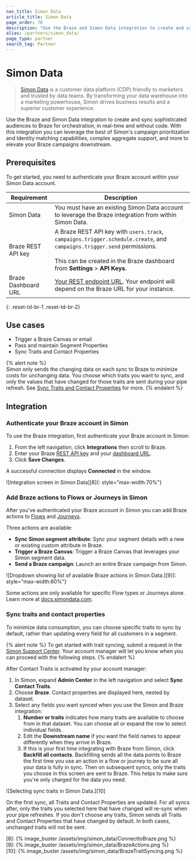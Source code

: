 ```yaml
---
nav_title: Simon Data
article_title: Simon Data
page_order: 70
description: "Use the Braze and Simon Data integration to create and sync sophisticated audiences to Braze for orchestration, in real-time and without code."
alias: /partners/simon_data/
page_type: partner
search_tag: Partner
---
```


# Simon Data

> [Simon Data][1] is a customer data platform (CDP) friendly to marketers and trusted by data teams. By transforming your data warehouse into a marketing powerhouse, Simon drives business results and a superior customer experience.

Use the Braze and Simon Data integration to create and sync sophisticated audiences to Braze for orchestration, in real-time and without code. With this integration you can leverage the best of Simon's campaign prioritization and Identity matching capabilities, complex aggregate support, and more to elevate your Braze campaigns downstream.

## Prerequisites

To get started, you need to authenticate your Braze account within your Simon Data account.

| Requirement         | Description                                                                                                                                                               |
| ------------------- | ------------------------------------------------------------------------------------------------------------------------------------------------------------------------- |
| Simon Data          | You must have an existing Simon Data account to leverage the Braze integration from within Simon Data.                                                                    |
| Braze REST API key  | A Braze REST API key with `users.track`, `campaigns.trigger.schedule.create`, and `campaigns.trigger.send` permissions. <br><br> This can be created in the Braze dashboard from **Settings** > **API Keys**. |
| Braze Dashboard URL | [Your REST endpoint URL][3]. Your endpoint will depend on the Braze URL for your instance.                                                                                |
{: .reset-td-br-1 .reset-td-br-2}

## Use cases

- Trigger a Braze Canvas or email  
- Pass and maintain Segment Properties
- Sync Traits and Contact Properties

{% alert note %}  
Simon only sends the changing data on each sync to Braze to minimize costs for unchanging data. You choose which traits you want to sync, and only the values that have changed for those traits are sent during your pipe refresh. See [Sync Traits and Contact Properties](#sync-traits-and-contact-properties) for more.
{% endalert %}

## Integration

### Authenticate your Braze account in Simon

To use the Braze integration, first authenticate your Braze account in Simon:

1. From the left navigation, click **Integrations** then scroll to Braze.
2. Enter your Braze [REST API key][2] and your [dashboard URL][3].
3. Click **Save Changes**.

A successful connection displays **Connected** in the window.

![Integration screen in Simon Data][8]{: style="max-width:70%"}

### Add Braze actions to Flows or Journeys in Simon

After you've authenticated your Braze account in Simon you can add Braze actions to [Flows][4] and [Journeys][5].

Three actions are available:

- **Sync Simon segment attribute**: Sync your segment details with a new or existing custom attribute in Braze.
- **Trigger a Braze Canvas**: Trigger a Braze Canvas that leverages your Simon segment data.
- **Send a Braze campaign**: Launch an entire Braze campaign from Simon.

![Dropdown showing list of available Braze actions in Simon Data.][9]{: style="max-width:60%"}

Some actions are only available for specific Flow types or Journeys alone. Learn more at [docs.simondata.com][6].

### Sync traits and contact properties

To minimize data consumption, you can choose specific traits to sync by default, rather than updating every field for all customers in a segment.

{% alert note %}
To get started with trait syncing, submit a request in the [Simon Support Center](https://docs.simondata.com/docs/support-center). Your account manager will let you know when you can proceed with the following steps.
{% endalert %}

After Contact Traits is activated by your account manager:

1. In Simon, expand **Admin Center** in the left navigation and select **Sync Contact Traits**.
2. Choose **Braze**. Contact properties are displayed here, nested by dataset.
3. Select any fields you want synced when you use the Simon and Braze integration:
   1. **Number or traits** indicates how many traits are available to choose from in that dataset. You can choose all or expand the row to select individual fields.
   2. Edit the **Downstream name** if you want the field names to appear differently when they arrive in Braze.
   3. If this is your first time integrating with Braze from Simon, click **Backfill all contacts**. Backfilling sends all the data points to Braze the first time you use an action in a flow or journey to be sure all your data is fully in sync. Then on subsequent syncs, only the traits you choose in this screen are sent to Braze. This helps to make sure you're only charged for the data you need.

![Selecting sync traits in Simon Data.][10]

On the first sync, all Traits and Contact Properties are updated. For all syncs after, only the traits you selected here that have changed will re-sync when your pipe refreshes. If you don't choose any traits, Simon sends all Traits and Contact Properties that have changed by default. In both cases, unchanged traits will not be sent.



[1]: https://www.simondata.com
[2]: {{site.baseurl}}/api/basics/#creating-and-managing-rest-api-keys
[3]: {{site.baseurl}}/user_guide/administrative/access_braze/sdk_endpoints
[4]: https://docs.simondata.com/docs/campaigns-flows
[5]: https://docs.simondata.com/docs/campaigns-journeys-two
[6]: https://docs.simondata.com
[7]: https://docs.simondata.com/docs/support-center

[8]: {% image_buster /assets/img/simon_data/ConnecttoBraze.png %}  
[9]: {% image_buster /assets/img/simon_data/BrazeActions.png %}  
[10]: {% image_buster /assets/img/simon_data/BrazeTraitSyncing.png %}

